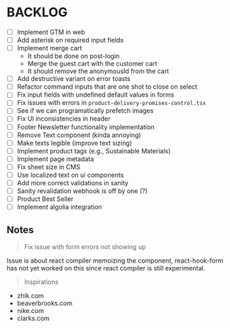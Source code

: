 # BACKLOG

- [ ] Implement GTM in web
- [ ] Add asterisk on required input fields
- [ ] Implement merge cart
  - It should be done on post-login
  - Merge the guest cart with the customer cart
  - It should remove the anonymousId from the cart
- [ ] Add destructive variant on error toasts
- [ ] Refactor command inputs that are one shot to close on select
- [ ] Fix input fields with undefined default values in forms
- [ ] Fix issues with errors in `product-delivery-promises-control.tsx`
- [ ] See if we can programatically prefetch images
- [ ] Fix UI inconsistencies in header
- [ ] Footer Newsletter functionality implementation
- [ ] Remove Text component (kinda annoying)
- [ ] Make texts legible (improve text sizing)
- [ ] Implement product tags (e.g., Sustainable Materials)
- [ ] Implement page metadata
- [ ] Fix sheet size in CMS
- [ ] Use localized text on ui components
- [ ] Add more correct validations in sanity
- [ ] Sanity revalidation webhook is off by one (?)
- [ ] Product Best Seller
- [ ] Implement algolia integration

## Notes

> Fix issue with form errors not showing up

Issue is about react compiler memoizing the component,
react-hook-form has not yet worked on this since react compiler is still
experimental.

> Inspirations

- zhik.com
- beaverbrooks.com
- nike.com
- clarks.com
